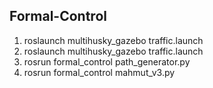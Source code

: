 ## Formal-Control

1. roslaunch multihusky_gazebo traffic.launch
2. roslaunch multihusky_gazebo traffic.launch
3. rosrun formal_control path_generator.py
4. rosrun formal_control mahmut_v3.py
